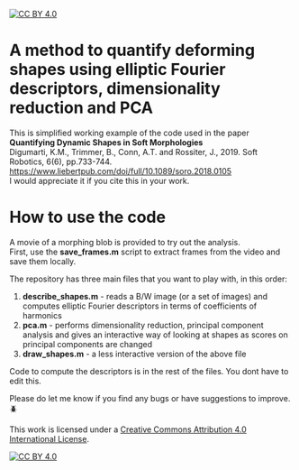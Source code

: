 [![CC BY 4.0][cc-by-shield]][cc-by]

# A method to quantify deforming shapes using elliptic Fourier descriptors, dimensionality reduction and PCA
This is simplified working example of the code used in the paper  
**Quantifying Dynamic Shapes in Soft Morphologies**  
Digumarti, K.M., Trimmer, B., Conn, A.T. and Rossiter, J., 2019. Soft Robotics, 6(6), pp.733-744.  
https://www.liebertpub.com/doi/full/10.1089/soro.2018.0105  
I would appreciate it if you cite this in your work.

# How to use the code  
A movie of a morphing blob is provided to try out the analysis.  
First, use the **save_frames.m** script to extract frames from the video and save them locally.

The repository has three main files that you want to play with, in this order:
1. **describe_shapes.m** - reads a B/W image (or a set of images) and computes elliptic Fourier descriptors in terms of coefficients of harmonics
2. **pca.m** - performs dimensionality reduction, principal component analysis and gives an interactive way of looking at shapes as scores on principal components are changed
3. **draw_shapes.m** - a less interactive version of the above file

Code to compute the descriptors is in the rest of the files. You dont have to edit this.

Please do let me know if you find any bugs or have suggestions to improve. :beetle:

This work is licensed under a
[Creative Commons Attribution 4.0 International License][cc-by].

[![CC BY 4.0][cc-by-image]][cc-by]

[cc-by]: http://creativecommons.org/licenses/by/4.0/
[cc-by-image]: https://i.creativecommons.org/l/by/4.0/88x31.png
[cc-by-shield]: https://img.shields.io/badge/License-CC%20BY%204.0-lightgrey.svg
